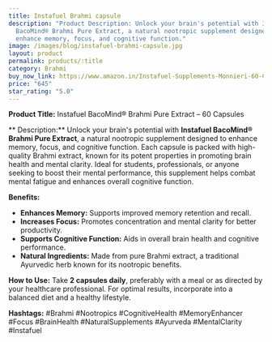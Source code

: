 ```yaml
---
title: Instafuel Brahmi capsule
description: "Product Description: Unlock your brain's potential with Instafuel
  BacoMind® Brahmi Pure Extract, a natural nootropic supplement designed to
  enhance memory, focus, and cognitive function."
image: /images/blog/instafuel-brahmi-capsule.jpg
layout: product
permalink: products/:title
category: Brahmi
buy_now_link: https://www.amazon.in/Instafuel-Supplements-Monnieri-60-Capsules/dp/B0B6JKYS48/ref=sr_1_58_sspa?crid=U72N30JP0KKO&tag=ayushmonk-21
price: "645"
star_rating: "5.0"
---
```

**Product Title:** Instafuel BacoMind® Brahmi Pure Extract – 60 Capsules

** Description:**
Unlock your brain's potential with **Instafuel BacoMind® Brahmi Pure Extract**, a natural nootropic supplement designed to enhance memory, focus, and cognitive function. Each capsule is packed with high-quality Brahmi extract, known for its potent properties in promoting brain health and mental clarity. Ideal for students, professionals, or anyone seeking to boost their mental performance, this supplement helps combat mental fatigue and enhances overall cognitive function.

**Benefits:**
- **Enhances Memory:** Supports improved memory retention and recall.
- **Increases Focus:** Promotes concentration and mental clarity for better productivity.
- **Supports Cognitive Function:** Aids in overall brain health and cognitive performance.
- **Natural Ingredients:** Made from pure Brahmi extract, a traditional Ayurvedic herb known for its nootropic benefits.

**How to Use:**
Take **2 capsules daily**, preferably with a meal or as directed by your healthcare professional. For optimal results, incorporate into a balanced diet and a healthy lifestyle.

**Hashtags:**
#Brahmi #Nootropics #CognitiveHealth #MemoryEnhancer #Focus #BrainHealth #NaturalSupplements #Ayurveda #MentalClarity #Instafuel
